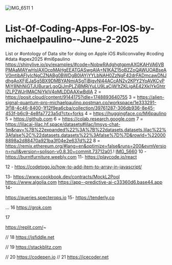 ![IMG_6511](https://github.com/user-attachments/assets/8ecf0535-f595-40c2-81d5-64362169accd)
1
# List-Of-Coding-Apps-For-IOS-by-michaelpaulino--June-2-2025
List or #ontology of Data site for doing on Apple iOS #siliconvalley #coding #data #apex2025 #mi6paulino
https://shinylive.io/py/examples/#code=NobwRAdghgtgpmAXGKAHVA6VBPMAaMAYwHsIAXOcpMAHgEEATGASwgAIA+N1KAZ15oBZZoQAWUOABseAV0mtibAFIyIcNgCZNABg0BWDgB0IAYjYYLbNAH0ZzNgF42drFADmcawDNJdhgAoXFjEJaSg5BX9DMBYANmiASgTjBjgvNl44ACcAN2y2KPY2YoAVKCyPMjY8NhNiGTJUBurarLgoQjJmPLZjBMRjYuLU9LaCjW1tZKLigAE42XkIYkGhtrIZLPZWJrIMACNiYklV4pMLDDAAXwBdIA
2 =
https://posit.cloud/content/9144175?idle=1748893640755
3 =
https://alien-signal-quantum-pro-michaelpaulino.postman.co/workspace/1e333291-3f18-4c46-8400-1f12f9ea6cba/collection/39761287-306db936-8e45-453f-b6c9-4e8fa7723a5d?ctx=forks
4 = https://huggingface.co/Mi6paulino
5 = https://github.com
6 = https://colab.research.google.com
7 = 
https://lilacai-lilac.hf.space/datasets#lilac/lmsys-chat-1m&nav=%7B%22expanded%22%3A%7B%22datasets.datasets.lilac%22%3Afalse%2C%22datasets.datasets%22%3Afalse%7D%7D&rowId=%220008898a2d88470a921ba3f04e2e637d%22
8 = https://remix.ethereum.org/#lang=en&optimize=false&runs=200&evmVersion=null&version=soljson-v0.8.30+commit.73712a01.!
[IMG_5660](https://github.com/user-attachments/assets/bcd3f4cd-9097-4eb0-a3bb-c3eab5062f84)
10 - https://burntfurniture.weebly.com
11- https://playcode.io/react

12 - https://codetogo.io/how-to-add-item-to-array-in-javascript/

13- https://www.cookbook.dev/contracts/MockL2Pool
https://www.algolia.com
https://app--predictive-ai-c33360d6.base44.app
14-

https://queries.specterops.io 
15-
https://tenderly.co

...
16
https://grok.com


17


https://replit.com/~

// 
18
https://jsfiddle.net

// 
19
https://stackblitz.com

//
20
https://codepen.io
// 
21
https://icecoder.net

